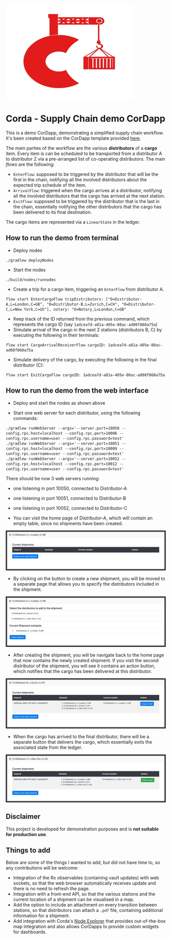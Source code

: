 <img src="images/corda-logo.jpg" width="400" height="300" />

# Corda - Supply Chain demo CorDapp

This is a demo CorDapp, demonstrating a simplified supply chain workflow.
It's been created based on the CorDapp template provided [here](https://github.com/corda/cordapp-template-kotlin). 

The main parties of the workflow are the various **distributors** of a **cargo** item. 
Every item is can be scheduled to be transported from a distributor A to distributor Z via a pre-arranged list of co-operating distributors.
The main *flows* are the following:
* `EnterFlow`: supposed to be triggered by the distributor that will be the first in the chain, notifying all the involved distributors about the expected trip schedule of the item.
* `ArrivalFlow`: triggered when the cargo arrives at a distributor, notifying all the involved distributors that the cargo has arrived at the next station.
* `ExitFlow`: supposed to be triggered by the distributor that is the last in the chain, essentially notifying the other distributors that the cargo has been delivered to its final destination.

The cargo items are represented via a `LinearState` in the ledger.

## How to run the demo from terminal

* Deploy nodes
```
./gradlew deployNodes
```
* Start the nodes
```
./build/nodes/runnodes
```
* Create a trip for a cargo item, triggering an `EnterFlow` from distributor A.
```
flow start EnterCargoFlow tripDistributors: ["O=Distributor-A,L=London,C=GB", "O=Distributor-B,L=Zurich,C=CH", "O=Distributor-C,L=New York,C=US"], notary: "O=Notary,L=London,C=GB"
```
* Keep track of the ID returned from the previous command, which represents the cargo ID (say `1adcea7d-a81a-405e-80ac-ad08f860a75a`)
* Simulate arrival of the cargo in the next 2 stations (distributors B, C) by executing the following in their terminals:
```
flow start CargoArrivalReceiverFlow cargoID: 1adcea7d-a81a-405e-80ac-ad08f860a75a
```
* Simulate delivery of the cargo, by executing the following in the final distributor (C):
```
flow start ExitCargoFlow cargoID: 1adcea7d-a81a-405e-80ac-ad08f860a75a
```

## How to run the demo from the web interface

* Deploy and start the nodes as shown above

* Start one web server for each distributor, using the following commands:
```
./gradlew runWebServer --args='--server.port=10050 --config.rpc.host=localhost --config.rpc.port=10006 --config.rpc.username=user --config.rpc.password=test'
./gradlew runWebServer --args='--server.port=10051 --config.rpc.host=localhost --config.rpc.port=10009 --config.rpc.username=user --config.rpc.password=test'
./gradlew runWebServer --args='--server.port=10052 --config.rpc.host=localhost --config.rpc.port=10012 --config.rpc.username=user --config.rpc.password=test'
```
There should be now 3 web servers running:
* one listening in port 10050, connected to Distributor-A
* one listening in port 10051, connected to Distributor-B
* one listening in port 10052, connected to Distributor-C

* You can visit the home page of Distributor-A, which will contain an empty table, since no shipments have been created.

![Step 1](images/step_1.jpg)

* By clicking on the button to create a new shipment, you will be moved to a separate page that allows you to specify the distributors included in the shipment.

![Step 2](images/step_2.jpg)

* After creating the shipment, you will be navigate back to the home page that now contains the newly created shipment. If you visit the second distributor of the shipment, you will see it contains an action button, which notifies that the cargo has been delivered at this distributor.

![Step 3](images/step_3.jpg)

* When the cargo has arrived to the final distributor, there will be a separate button that delivers the cargo, which essentially exits the associated state from the ledger.

![Step 4](images/step_4.jpg)

## Disclaimer

This project is developed for demonstration purposes and is **not suitable for production use**.

## Things to add

Below are some of the things I wanted to add, but did not have time to, so any contributions will be welcome:
* Integration of the Rx observables (containing vault updates) with web sockets, so that the web browser automatically receives update and there is no need to refresh the page.
* Integration with a front-end API, so that the various stations and the current location of a shipment can be visualised in a map.
* Add the option to include an attachment on every transition between stations, so that distributors can attach a `.pdf` file, containing additional information for a shipment.
* Add integration with Corda's [Node Explorer](https://docs.corda.net/node-explorer.html) that provides out-of-the-box map integration and also allows CorDapps to provide custom widgets for dashboards.
